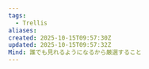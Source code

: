 ```yaml
---
tags:
  - Trellis
aliases:
created: 2025-10-15T09:57:30Z
updated: 2025-10-15T09:57:32Z
Mind: 誰でも見れるようになるから厳選すること
---
```

